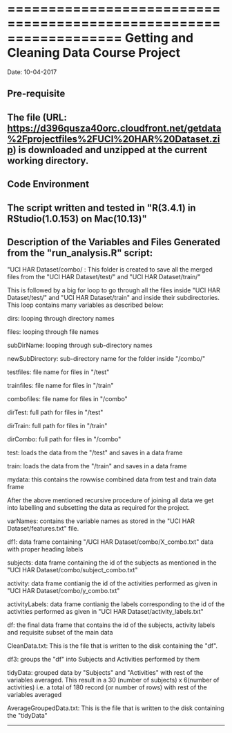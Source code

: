 ==================================================================
        Getting and Cleaning Data Course Project
==================================================================
Date: 10-04-2017

Pre-requisite
---------------

The file (URL: https://d396qusza40orc.cloudfront.net/getdata%2Fprojectfiles%2FUCI%20HAR%20Dataset.zip) is downloaded and unzipped at the current working directory.
-----------------------------------------------------------------------------------------------------------------------


Code Environment
----------------
The script written and tested in "R(3.4.1) in RStudio(1.0.153) on Mac(10.13)"
-----------------------------------------------------------------------------------------------------------------------


Description of the Variables and Files Generated from the "run_analysis.R" script:
-----------------------------------------------------------------------------------
"UCI HAR Dataset/combo/ : This folder is created to save all the merged files from the "UCI HAR Dataset/test/" and "UCI HAR Dataset/train/"

This is followed by a big for loop to go through all the files inside "UCI HAR Dataset/test/" and "UCI HAR Dataset/train" and inside their subdirectories. This loop contains many variables as described below:

dirs: looping through directory names

files: looping through file names

subDirName: looping through sub-directory names

newSubDirectory: sub-directory name for the folder inside "/combo/"

testfiles: file name for files in "/test"

trainfiles: file name for files in "/train"

combofiles: file name for files in "/combo"

dirTest: full path for files in "/test"

dirTrain: full path for files in "/train"

dirCombo: full path for files in "/combo"

test: loads the data from the "/test" and saves in a data frame

train: loads the data from the "/train" and saves in a data frame

mydata:  this contains the rowwise combined data from test and train data frame


After the above mentioned recursive procedure of joining all data we get into labelling and subsetting the 
data as required for the project.

varNames: contains the variable names as stored in the "UCI HAR Dataset/features.txt" file.

df1: data frame containing "/UCI HAR Dataset/combo/X_combo.txt" data with proper heading labels

subjects: data frame containing the id of the subjects as mentioned in the "UCI HAR Dataset/combo/subject_combo.txt" 

activity: data frame contianig the id of the activities performed as given in "UCI HAR Dataset/combo/y_combo.txt"


activityLabels: data frame contianig the labels corresponding to the id of the activities performed as given in "UCI HAR Dataset/activity_labels.txt"

df: the final data frame that contains the id of the subjects, activity labels and requisite subset of the main data

CleanData.txt: This is the file that is written to the disk containing the "df".

df3: groups the "df" into Subjects and Activities performed by them

tidyData: grouped data by "Subjects" and "Activities" with rest of the variables averaged. This result in a 30 (number of subjects) x 6(number of activities) i.e. a total of 180 record (or number of rows) with rest of the variables averaged

AverageGroupedData.txt: This is the file that is written to the disk containing the "tidyData"

-----------------------------------------------------------------------------------------------------------------------
